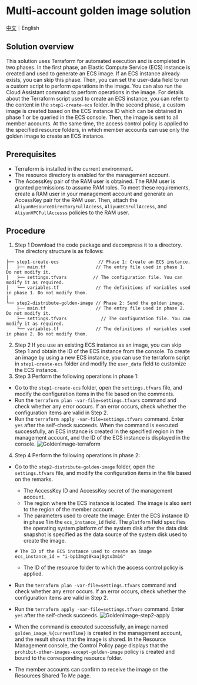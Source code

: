 # Multi-account golden image solution

[中文](./README.md)｜English

## Solution overview

This solution uses Terraform for automated execution and is completed in two phases. In the first phase, an Elastic Compute Service (ECS) instance is created and used to generate an ECS image. If an ECS instance already exists, you can skip this phase. Then, you can set the user-data field to run a custom script to perform operations in the image. You can also run the Cloud Assistant command to perform operations in the image. For details about the Terraform script used to create an ECS instance, you can refer to the content in the `step1-create-ecs` folder. In the second phase, a custom image is created based on the ECS instance ID which can be obtained in phase 1 or be queried in the ECS console. Then, the image is sent to all member accounts. At the same time, the access control policy is applied to the specified resource folders, in which member accounts can use only the golden image to create an ECS instance. 

## Prerequisites

-	Terraform is installed in the current environment. 
-	The resource directory is enabled for the management account. 
-	The AccessKey pair of the RAM user is obtained. The RAM user is granted permissions to assume RAM roles. To meet these requirements, create a RAM user in your management account and generate an AccessKey pair for the RAM user. Then, attach the `AliyunResourceDirectoryFullAccess`, `AliyunECSFullAccess`, and `AliyunVPCFullAccesss` policies to the RAM user. 

## Procedure

1. Step 1 Download the code package and decompress it to a directory. The directory structure is as follows:
```
├── step1-create-ecs               // Phase 1: Create an ECS instance.
│   ├── main.tf                   // The entry file used in phase 1. Do not modify it.
│   ├── settings.tfvars          // The configuration file. You can modify it as required.
│   └── variables.tf              // The definitions of variables used in phase 1. Do not modify them.
│
└── step2-distribute-golden-image // Phase 2: Send the golden image.
    ├── main.tf                   // The entry file used in phase 2. Do not modify it.
    ├── settings.tfvars             // The configuration file. You can modify it as required.
    └── variables.tf              // The definitions of variables used in phase 2. Do not modify them.
```
2. Step 2 If you use an existing ECS instance as an image, you can skip Step 1 and obtain the ID of the ECS instance from the console. To create an image by using a new ECS instance, you can use the terraform script in `step1-create-ecs` folder and modify the `user_data` field to customize the ECS instance. 
3. Step 3 Perform the following operations in phase 1:
  -	Go to the `step1-create-ecs` folder, open the `settings.tfvars` file, and modify the configuration items in the file based on the comments.
  -	Run the `terraform plan -var-file=settings.tfvars` command and check whether any error occurs. If an error occurs, check whether the configuration items are valid in Step 2. 
  -	Run the `terraform apply -var-file=settings.tfvars` command. Enter `yes` after the self-check succeeds. When the command is executed successfully, an ECS instance is created in the specified region in the management account, and the ID of the ECS instance is displayed in the console. 
  ![GoldenImage-terraform](../img/GoldenImage-step1-apply.png)
4. Step 4 Perform the following operations in phase 2:
  -	Go to the `step2-distribute-golden-image` folder, open the `settings.tfvars` file, and modify the configuration items in the file based on the remarks.
    -	The AccessKey ID and AccessKey secret of the management account.
    -	The region where the ECS instance is located. The image is also sent to the region of the member account.
    -	The parameters used to create the image: Enter the ECS instance ID in phase 1 in the `ecs_instance_id` field. The `platform` field specifies the operating system platform of the system disk after the data disk snapshot is specified as the data source of the system disk used to create the image. 
    ```
    # The ID of the ECS instance used to create an image
    ecs_instance_id = "i-bp13mgt0kaaj0gtx3m16"
    ```

    -	The ID of the resource folder to which the access control policy is applied.
  -	Run the `terraform plan -var-file=settings.tfvars` command and check whether any error occurs. If an error occurs, check whether the configuration items are valid in Step 2. 
  -	Run the `terraform apply -var-file=settings.tfvars` command. Enter `yes` after the self-check succeeds. 
  ![GoldenImage-step2-apply](../img/GoldenImage-step2-apply.png)
  -	When the command is executed successfully, an image named `golden_image_%{currentTime}` is created in the management account, and the result shows that the image is shared. In the Resource Management console, the Control Policy page displays that the `prohibit-other-images-except-golden-image` policy is created and bound to the corresponding resource folder.  
  -	The member accounts can confirm to receive the image on the Resources Shared To Me page. 
